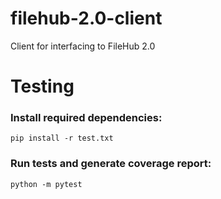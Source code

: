# filehub-2.0-client
Client for interfacing to FileHub 2.0

# Testing

### Install required dependencies:
```
pip install -r test.txt
```
### Run tests and generate coverage report:
```
python -m pytest
```
